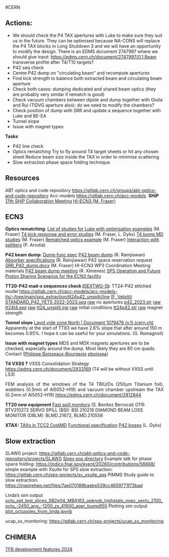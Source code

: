 #CERN 

## Actions:
- We should check the P4 TAX apertures with Luke to make sure they suit us in the future. They can be optimised because NA-CONS will replace the P4 TAX blocks in Long Shutdown 3 and we will have an opportunity to modify the design. There is an EDMS document 2747997 where we should give input: https://edms.cern.ch/document/2747997/0.1 Beam transverse profile after T4/T10 targets?
- P42 seq check
- Centre P42 dump on "circulating beam" and recompute apertures
- Find kick strength to balance both extracted beam and circulating beam aperture
- Check both cases: dumping dedicated and shared beam optics (they are probably very similar if rematch is good)
- Check vacuum chambers between dipole and dump together with Giulia and Rui (TIDVG aperture also): do we need to modify the chambers?
- Check position of dump with SRR and update a sequence together with Luke and BE-EA
- Tunnel slope
- Issue with magnet types

**Tasks**
- P42 line check
- Optics rematching Try to fly around T4 target sheets or hit any chosen sheet Reduce beam size inside the TAX in order to minimise scattering 
- Slow extraction phase space folding technique


## **Resources**
ABT optics and code repository https://gitlab.cern.ch/groups/abt-optics-and-code-repository 
Acc-models https://gitlab.cern.ch/acc-models
 **SHiP**
[17th SHiP Collaboration Meeting](https://indico.cern.ch/event/803758/)
	[HI-ECN3 (M. Fraser)](https://indico.cern.ch/event/1325184/contributions/5606084/attachments/2732274/4750160/MFraser_26thSHIP_collab_HI-ECN3.pdf)


## **ECN3**
**Optics rematching**:
[List of studies for Luke with optimisation examples](https://indico.cern.ch/event/1290323/contributions/5421728/attachments/2660809/4609419/BD_studies.pdf) (M. Fraser)
[T4 kick response and error studies](https://indico.cern.ch/event/1297402/contributions/5461867/attachments/2670226/4628617/t4_bump_MD_2.pdf) (M. Fraser, L. Dyks)
[T4 bump MD studies](https://indico.cern.ch/event/1290323/contributions/5421730/attachments/2660944/4609671/t4_bump_MD.pdf) (M. Fraser)
[Rematched optics example](https://gitlab.cern.ch/abt-optics-and-code-repository/multi-user-tt20/-/blob/master/t4bump_analysis.ipynb?ref_type=heads) (M. Fraser)
[Interaction with splitters](https://gitlab.cern.ch/parrutia/madcoll) (P. Arrutia)

**P42 beam dump:**
[Dump func spec](obsidian://open?vault=Obsidian%20Vault&file=CERN%2FECN3%2FP42%20dump%20func%20spec)
[P42 beam dump](https://indico.cern.ch/event/1223801/contributions/5148553/attachments/2553467/4399479/TT20_MD_quad_scan.pdf) (R. Ramjiawan)
[Absorber specifications](https://indico.cern.ch/event/1252011/contributions/5260240/attachments/2590544/4470268/Ramjiawan_SFTPRO_dump.pdf) (R. Ramjiawan)
P42 space reservation request [SRR_P42_dump.docx](https://cernbox.cern.ch/files/spaces/eos/user/m/mfraser/ECN3%20Task%20Force/SRR_P42_dump.docx) (M. Fraser)
HI-ECN3 WP3 Coordination Meeting materials [P42 beam dump meeting](https://indico.cern.ch/event/1348108/) (R. Ximenes)
<a href="https://cds.cern.ch/record/2848908?ln=en" rel="noopener" class="external-link" target="_blank" style="color:#e4afaff;">SPS Operation and Future Proton Sharing Scenarios for the ECN3 facility</a>

**TT20-P42 mad-x sequences check (**[SEXTWG-5](https://its.cern.ch/jira/browse/SEXTWG-5)**):**
TT24-P42 stitched model <a href="https://gitlab.cern.ch/acc-models/acc-models-tls/-/tree/main/sps_extraction/tt24p42_unsplit/line" rel="noopener" class="external-link" target="_blank"><u>https://gitlab.cern.ch/acc-models/acc-models-tls/-/tree/main/sps_extraction/tt24p42_unsplit/line</u></a>  <u>(F. Velotti)</u>
<a href="https://gitlab.cern.ch/acc-models/acc-models-ea/-/blob/en-ea-le/P42/STANDARD_P42_YETS%202022-2023.seq?ref_type=heads" rel="noopener" class="external-link" target="_blank"><u>STANDARD_P42_YETS 2022-2023.seq</u></a>		[raw](https://gitlab.cern.ch/acc-models/acc-models-ea/-/raw/en-ea-le/P42/STANDARD_P42_YETS%202022-2023.seq)		no apertures
<a href="https://gitlab.cern.ch/acc-models/acc-models-ea/-/blob/en-ea-le/P42/p42_2023.str?ref_type=heads" rel="noopener" class="external-link" target="_blank"><u>p42_2023.str</u></a>								[raw](https://gitlab.cern.ch/acc-models/acc-models-ea/-/raw/en-ea-le/P42/p42_2023.str)		
<a href="https://gitlab.cern.ch/acc-models/acc-models-tls/-/blob/main/sps_extraction/tt24t4/tt24t4.seq?ref_type=heads" rel="noopener" class="external-link" target="_blank"><u>tt24t4.seq</u></a>								<a href="https://gitlab.cern.ch/acc-models/acc-models-tls/-/raw/main/sps_extraction/tt24t4/tt24t4.seq" rel="noopener" class="external-link" target="_blank" style="color:#e4afaff;"><u>raw</u></a>
<a href="https://gitlab.cern.ch/acc-models/acc-models-tls/-/blob/main/sps_extraction/tt24p42_unsplit/line/tt24_unsplit.inp?ref_type=heads" rel="noopener" class="external-link" target="_blank"><u>tt24_unsplit.inp</u></a>							<a href="https://gitlab.cern.ch/acc-models/acc-models-tls/-/raw/main/sps_extraction/tt24p42_unsplit/line/tt24_unsplit.inp" rel="noopener" class="external-link" target="_blank" style="color:#e4afaff;"><u>raw</u></a>		<span style="color:#e4afaff;">initial conditions</span>
<a href="https://gitlab.cern.ch/acc-models/acc-models-tls/-/blob/main/sps_extraction/tt24p42_unsplit/line/tt24p42.str?ref_type=heads" rel="noopener" class="external-link" target="_blank"><u>tt24p42.str</u></a>								<a href="https://gitlab.cern.ch/acc-models/acc-models-tls/-/raw/main/sps_extraction/tt24p42_unsplit/line/tt24p42.str" rel="noopener" class="external-link" target="_blank" style="color:#e4afaff;"><u>raw</u></a>		<span style="color:#e4afaff;">magnet strength</span>


**Tunnel slope**
<a href="https://edms.cern.ch/ui/#!master/navigator/document?P:100463241:1735416355:subDocs" rel="noopener" class="external-link" target="_blank"><u>Layot vide zone North | Document 1079476 (v.1) (cern.ch)</u></a>
Apparently at the start of TT83 we have 2.6% slope that after around 150 m becomes 0.95%.
I hope it can be useful for your simulations. (G. Romagnoli)

**Issue with magnet types**
MDS and MDX magnets apertures are to be checked, especially around the dump. Most likely they are 80 cm quads. Contact ([Philippe Boisseaux-Bourgeois](https://its.cern.ch/jira/secure/ViewProfile.jspa?name=pboissea)
[pboissea](https://its.cern.ch/jira/secure/ViewProfile.jspa?name=pboissea))

**T4 VXSS ?**
VXSS Consolidation Strategy <a href="https://edms.cern.ch/document/2933169" rel="noopener" class="external-link" target="_blank"><u>https://edms.cern.ch/document/2933169</u></a> (T4 will be without VXSS until LS3)

<p style="text-align:justify;margin:0">FEM analysis of the windows of the T4 TBIU/Ds (250μm Titanium foil), wobblers (0.5mm of Al5052-H19) and vacuum chamber upstream the TAX (0.2mm of Al5052-H19) <a href="https://edms.cern.ch/document/2812844" rel="noopener" class="external-link" target="_blank"><u>https://edms.cern.ch/document/2812844</u></a> 
</p>

**TT20 new equipment**
[Fast spill monitors](https://indico.cern.ch/event/1340570/contributions/5643409/attachments/2747326/4781566/20231107_FSM_Status_SPSMPC_SBenitez.pdf) (S. Benítez Berrocal) 
OTR: BTV210272
SERVO SPILL (BSI): BSI 210216
DIAMOND BEAM LOSS MONITOR (DBLM): BLMD.21672, BLMD.210558

**XTAX:**
[TAXs in TCC2 CodiMD](https://codimd.web.cern.ch/qhudHgH6SY67SGjTZ1tzbA)
[Functional specification](https://edms.cern.ch/document/2747997/0.1)
[P42 losses](https://indico.cern.ch/event/1290323/contributions/5421729/attachments/2660740/4609351/lukeDyksp42BDSIM_06062023.pdf) (L. Dyks)


## **Slow extraction**
SLAWG project: https://gitlab.cern.ch/abt-optics-and-code-repository/projects/SLAWG
[Sloex eos directory](https://cernbox.cern.ch/files/spaces/eos/project/s/sloex/afs/cern.ch/project/sloex)
Example talk for phase space folding: https://indico.fnal.gov/event/20260/contributions/56668/
simple example with Xsuite for SPS slow extraction: <a href="https://gitlab.cern.ch/sps-projects/sx_xsuite_sps" rel="noopener" class="external-link" target="_blank" style="color:#e4afaff;">https://gitlab.cern.ch/sps-projects/sx_xsuite_sps</a>
PIMMS Study guide to slow extraction: https://inspirehep.net/files/7ae070188baebe539cc4659771f73bad

Linda’s sim output <a href="https://cernbox.cern.ch/files/spaces/eos/user/m/mfraser/Documents/SLAWG%20PRSTAB/PRAB_octupoles/octu_opt_test_slices_SB2e04_MBA163_opknob_highstats_nopc_sextu_2100_octu_-2450_ang_-1200_zs_41600_aper_bump950" rel="noopener" class="external-link" target="_blank"><u>octu_opt_test_slices_SB2e04_MBA163_opknob_highstats_nopc_sextu_2100_octu_-2450_ang_-1200_zs_41600_aper_bump950</u></a> 
Plotting sim output <a href="https://cernbox.cern.ch/files/spaces/eos/user/m/mfraser/Documents/SLAWG%20PRSTAB/plot_octupoles_from_linda.ipynb" rel="noopener" class="external-link" target="_blank" style="color:#e4afaff;"><u>plot_octupoles_from_linda.ipynb</u></a> 

ucap_sx_monitoring: https://gitlab.cern.ch/sps-projects/ucap_sx_monitoring 



## **CHIMERA**
[TFB development features 2024](https://codimd.web.cern.ch/ERX5J2X2TK6n66ySES8bxw?view)